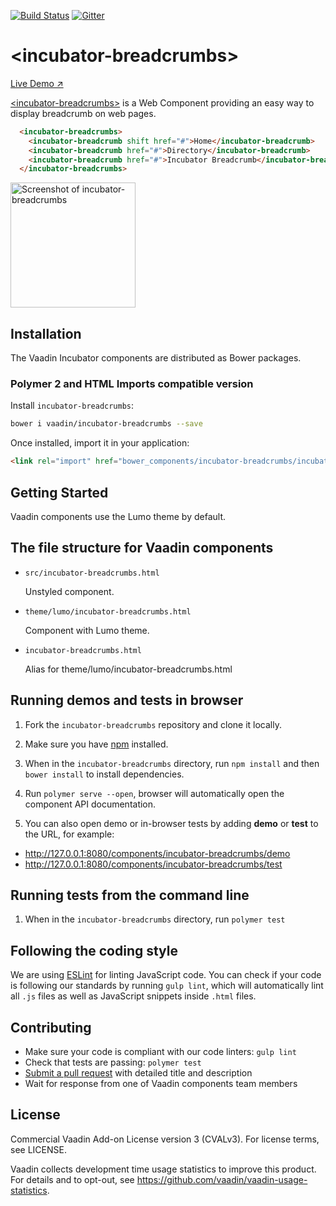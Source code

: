 [![Build Status](https://travis-ci.org/vaadin/incubator-breadcrumbs.svg?branch=master)](https://travis-ci.org/vaadin/incubator-breadcrumbs)
[![Gitter](https://badges.gitter.im/Join%20Chat.svg)](https://gitter.im/vaadin/web-components?utm_source=badge&utm_medium=badge&utm_campaign=pr-badge)

# &lt;incubator-breadcrumbs&gt;

[Live Demo ↗](https://incubator.app.fi/incubator-breadcrumbs)

[&lt;incubator-breadcrumbs&gt;](https://vaadin.com/components/incubator-breadcrumbs) is a Web Component providing an easy way to display breadcrumb on web pages.

```html
  <incubator-breadcrumbs>
    <incubator-breadcrumb shift href="#">Home</incubator-breadcrumb>
    <incubator-breadcrumb href="#">Directory</incubator-breadcrumb>
    <incubator-breadcrumb href="#">Incubator Breadcrumb</incubator-breadcrumb>
  </incubator-breadcrumbs>
```

[<img src="https://raw.githubusercontent.com/vaadin/incubator-breadcrumb/master/screenshot.png" width="200" alt="Screenshot of incubator-breadcrumbs">](https://vaadin.com/directory/components/vaadinincubator-breadcrumbs)


## Installation

The Vaadin Incubator components are distributed as Bower packages.

### Polymer 2 and HTML Imports compatible version

Install `incubator-breadcrumbs`:

```sh
bower i vaadin/incubator-breadcrumbs --save
```

Once installed, import it in your application:

```html
<link rel="import" href="bower_components/incubator-breadcrumbs/incubator-breadcrumbs.html">
```

## Getting Started

Vaadin components use the Lumo theme by default.

## The file structure for Vaadin components

- `src/incubator-breadcrumbs.html`

  Unstyled component.

- `theme/lumo/incubator-breadcrumbs.html`

  Component with Lumo theme.

- `incubator-breadcrumbs.html`

  Alias for theme/lumo/incubator-breadcrumbs.html


## Running demos and tests in browser

1. Fork the `incubator-breadcrumbs` repository and clone it locally.

1. Make sure you have [npm](https://www.npmjs.com/) installed.

1. When in the `incubator-breadcrumbs` directory, run `npm install` and then `bower install` to install dependencies.

1. Run `polymer serve --open`, browser will automatically open the component API documentation.

1. You can also open demo or in-browser tests by adding **demo** or **test** to the URL, for example:

  - http://127.0.0.1:8080/components/incubator-breadcrumbs/demo
  - http://127.0.0.1:8080/components/incubator-breadcrumbs/test


## Running tests from the command line

1. When in the `incubator-breadcrumbs` directory, run `polymer test`


## Following the coding style

We are using [ESLint](http://eslint.org/) for linting JavaScript code. You can check if your code is following our standards by running `gulp lint`, which will automatically lint all `.js` files as well as JavaScript snippets inside `.html` files.


## Contributing

  - Make sure your code is compliant with our code linters: `gulp lint`
  - Check that tests are passing: `polymer test`
  - [Submit a pull request](https://www.digitalocean.com/community/tutorials/how-to-create-a-pull-request-on-github) with detailed title and description
  - Wait for response from one of Vaadin components team members


## License

Commercial Vaadin Add-on License version 3 (CVALv3). For license terms, see LICENSE.

Vaadin collects development time usage statistics to improve this product. For details and to opt-out, see https://github.com/vaadin/vaadin-usage-statistics.

